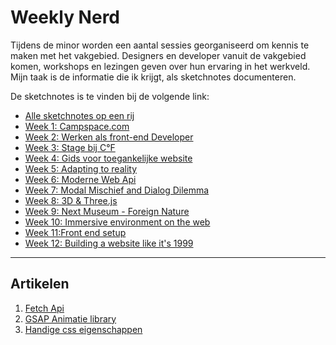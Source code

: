 # Weekly Nerd 

Tijdens de minor worden een aantal sessies georganiseerd om kennis te maken met het vakgebied. Designers en developer vanuit de vakgebied komen, workshops en lezingen geven over hun ervaring in het werkveld. Mijn taak is de informatie die ik krijgt, als sketchnotes documenteren. 

De sketchnotes is te vinden bij de volgende link:
- [Alle sketchnotes op een rij](https://keisha-work.notion.site/Weekly-Nerd-23a90126c8d4411f8483db60af00b56f)
- [Week 1: Campspace.com](https://keisha-work.notion.site/Week-1-Campspace-com-0f011e05c41543909dc0912cb8ae8c0a)
- [Week 2: Werken als front-end Developer](https://keisha-work.notion.site/Week-2-Werken-als-front-end-developer-3d9996acbed94a35917ac83c0f3f9f49)
- [Week 3: Stage bij C°F](https://keisha-work.notion.site/Week-3-Stage-bij-C-F-83e12aa22fdb443b87451d015a6f12e5)
- [Week 4: Gids voor toegankelijke website](https://keisha-work.notion.site/Week-4-Gids-voor-toegankelijke-website-1c92afc7be174c4cbf77f29f6f9fe495)
- [Week 5: Adapting to reality](https://keisha-work.notion.site/Week-5-Adapting-to-reality-5809a0e536c9462484c23bae574bc2a7)
- [Week 6: Moderne Web Api](https://keisha-work.notion.site/Week-6-Moderne-web-API-a6bec5c8939b4003bc111d4d16321cdd)
- [Week 7: Modal Mischief and Dialog Dilemma ](https://keisha-work.notion.site/Week-7-Modal-Mischief-en-Dialog-dilemma-98424957e9cc48f9bc86e01bc9d9c111)
- [Week 8: 3D  & Three.js](https://keisha-work.notion.site/Week-8-3D-Three-js-f147fb62b1f84b0f8c5b946873a21daf)
- [Week 9: Next Museum - Foreign Nature](https://keisha-work.notion.site/Week-9-Next-museum-Foreign-Nature-e5c87ca2293c4080b89e3e9256861309)
- [Week 10: Immersive environment on the web](https://keisha-work.notion.site/Week-10-Immersive-environment-on-the-web-17d0aacf41b846b7a19c412546977c90?pvs=4)
- [Week 11:Front end setup](https://keisha-work.notion.site/Week-11-Front-end-Setup-van-Triple-9ba43cabee6a469aa4ba448d9aa573be?pvs=4)
- [Week 12: Building a website like it's 1999](https://keisha-work.notion.site/Week-12-Build-a-website-it-s-1999-8e1b282b79a34782a3555e47ad854561?pvs=4)

---
## Artikelen
1. [Fetch Api](https://github.com/K3A101/weekly-nerd-2223/blob/main/artikelen/artikel-1.md)
2. [GSAP Animatie library](https://github.com/K3A101/weekly-nerd-2223/blob/main/artikelen/artikel-2.md)
3. [Handige css eigenschappen](https://github.com/K3A101/weekly-nerd-2223/blob/main/artikelen/artikel-3.md)
